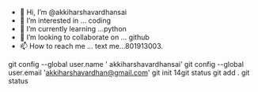 - 👋 Hi, I’m @akkiharshavardhansai
- 👀 I’m interested in ... coding 
- 🌱 I’m currently learning ...python 
- 💞️ I’m looking to collaborate on ... github 
- 📫 How to reach me ... text me...801913003.

<!---
akkiharshavardhansai/akkiharshavardhansai is a ✨ special ✨ repository because its `README.md` (this file) appears on your GitHub profile.
You can click the Preview link to take a look at your changes.
--->
git config --global user.name ' akkiharshavardhansai'
git config --global user.email 'akkiharshavardhan@gmail.com'
git init
14git status
git add . 
git status
